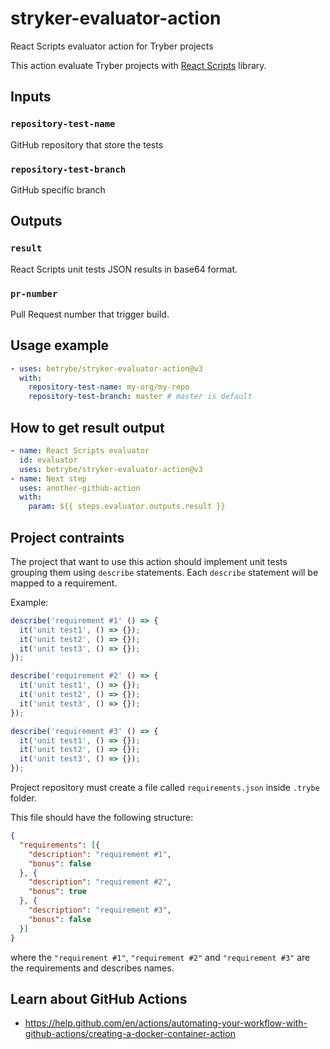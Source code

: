 # stryker-evaluator-action
React Scripts evaluator action for Tryber projects

This action evaluate Tryber projects with [React Scripts](https://www.npmjs.com/package/stryker) library.

## Inputs

### `repository-test-name`

GitHub repository that store the tests

### `repository-test-branch`

GitHub specific branch

## Outputs

### `result`

React Scripts unit tests JSON results in base64 format.

### `pr-number`

Pull Request number that trigger build.

## Usage example

```yml
- uses: betrybe/stryker-evaluator-action@v3
  with:
    repository-test-name: my-org/my-repo
    repository-test-branch: master # master is default
```

## How to get result output
```yml
- name: React Scripts evaluator
  id: evaluator
  uses: betrybe/stryker-evaluator-action@v3
- name: Next step
  uses: another-github-action
  with:
    param: ${{ steps.evaluator.outputs.result }}
```

## Project contraints

The project that want to use this action should implement unit tests grouping them using `describe` statements.
Each `describe` statement will be mapped to a requirement.

Example:

```javascript
describe('requirement #1' () => {
  it('unit test1', () => {});
  it('unit test2', () => {});
  it('unit test3', () => {});
});

describe('requirement #2' () => {
  it('unit test1', () => {});
  it('unit test2', () => {});
  it('unit test3', () => {});
});

describe('requirement #3' () => {
  it('unit test1', () => {});
  it('unit test2', () => {});
  it('unit test3', () => {});
});
```

Project repository must create a file called `requirements.json` inside `.trybe` folder.

This file should have the following structure:

```json
{
  "requirements": [{
    "description": "requirement #1",
    "bonus": false
  }, {
    "description": "requirement #2",
    "bonus": true
  }, {
    "description": "requirement #3",
    "bonus": false
  }]
}
```

where the `"requirement #1"`, `"requirement #2"` and `"requirement #3"` are the requirements and describes names.

## Learn about GitHub Actions

- https://help.github.com/en/actions/automating-your-workflow-with-github-actions/creating-a-docker-container-action
